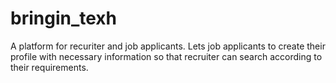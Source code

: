 # bringin_texh

A platform for recuriter and job applicants.
Lets job applicants to create their profile with necessary information so that recruiter can search according to their requirements.
